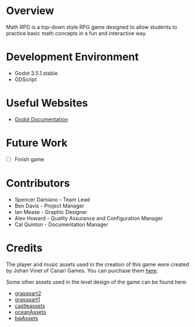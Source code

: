 # Overview

Math RPG is a top-down style RPG game designed to allow students to practice basic math concepts in a fun and interactive way.

# Development Environment

* Godot 3.5.1.stable
* GDScript

# Useful Websites

* [Godot Documentation](https://docs.godotengine.org/en/stable/index.html)

# Future Work

- [ ] Finish game

# Contributors

* Spencer Damiano - Team Lead
* Ben Davis - Project Manager
* Ian Mease - Graphic Designer
* Alex Howard - Quality Assurance and Configuration Manager
* Cal Quinton - Documentation Manager

# Credits

The player and music assets used in the creation of this game were created by Johan Vinet of Canari Games. You can purchase them [here](https://canarigames.itch.io/canaripack-8bit-topdown).

Some other assets used in the level design of the game can be found here:
* [grasspart2](https://cainos.itch.io/pixel-art-top-down-basic)
* [grasspart1](https://anokolisa.itch.io/crawler-dungeon-prison)
* [castleassets](https://pixelfrog-assets.itch.io/kings-and-pigs)
* [oceanAssets](https://finalbossblues.itch.io/atlantis-tileset)
* [bwAssets](https://canarigames.itch.io/canaripack-1bit-topdown)

